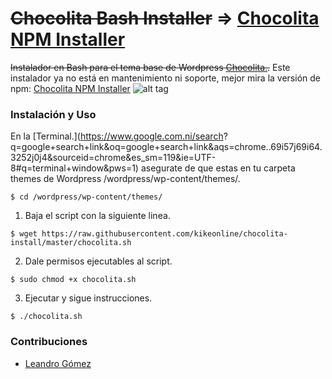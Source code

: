 # ~~Chocolita Bash Installer~~ => [Chocolita NPM Installer](https://github.com/kikeonline/chocolita-npm-installer)
~~Instalador en Bash para el tema base de Wordpress [Chocolita.](https://github.com/monchitonet/Chocolita).~~ Este instalador ya no está en mantenimiento ni soporte, mejor mira la versión de npm: [Chocolita NPM Installer](https://github.com/kikeonline/chocolita-npm-installer)
![alt tag](https://raw.githubusercontent.com/kikeonline/chocolita-install/master/screen.gif)

### Instalación y Uso
En la [Terminal.](https://www.google.com.ni/search? q=google+search+link&oq=google+search+link&aqs=chrome..69i57j69i64.3252j0j4&sourceid=chrome&es_sm=119&ie=UTF-8#q=terminal+window&pws=1) asegurate de que estas en tu carpeta themes de Wordpress /wordpress/wp-content/themes/.

  ```shell
  $ cd /wordpress/wp-content/themes/
  ```
1. Baja el script con la siguiente linea.
  ```shell
  $ wget https://raw.githubusercontent.com/kikeonline/chocolita-install/master/chocolita.sh
  ```

2. Dale permisos ejecutables al script.
  ```shell
  $ sudo chmod +x chocolita.sh
  ```
  
3. Ejecutar y sigue instrucciones.
  ```shell
  $ ./chocolita.sh
  ```
  
### Contribuciones
- [Leandro Gómez](https://github.com/leogg)
